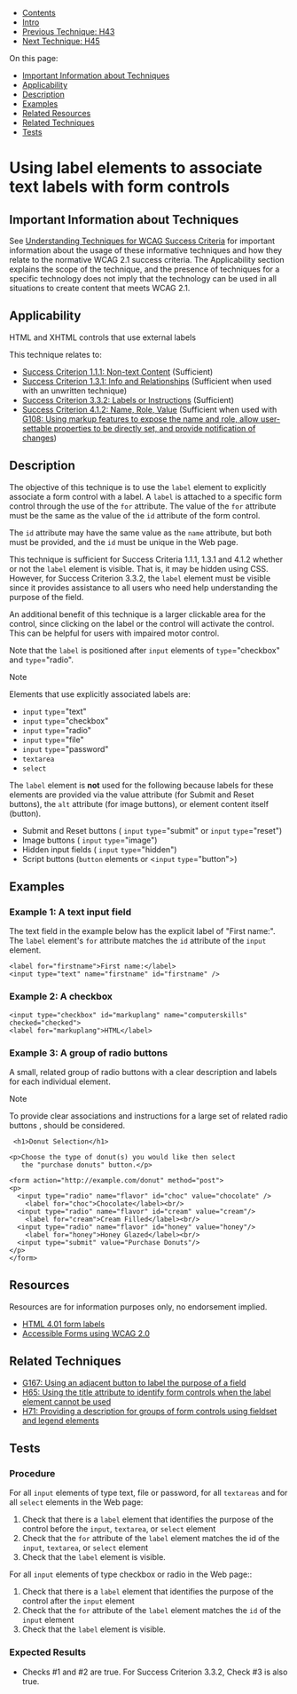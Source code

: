 -   [Contents](https://www.w3.org/WAI/WCAG21/Techniques/#techniques "Table of Contents")
-   [Intro](https://www.w3.org/WAI/WCAG21/Techniques/#introduction "Introduction to Techniques")
-   [Previous Technique: H43](H43)
-   [Next Technique: H45](H45)

On this page:

-   [Important Information about Techniques](#important-information)
-   [Applicability](#applicability)
-   [Description](#description)
-   [Examples](#examples)
-   [Related Resources](#resources)
-   [Related Techniques](#related)
-   [Tests](#tests)

Using label elements to associate text labels with form controls
================================================================

Important Information about Techniques
--------------------------------------

See [Understanding Techniques for WCAG Success Criteria](https://www.w3.org/WAI/WCAG21/Understanding/understanding-techniques) for important information about the usage of these informative techniques and how they relate to the normative WCAG 2.1 success criteria. The Applicability section explains the scope of the technique, and the presence of techniques for a specific technology does not imply that the technology can be used in all situations to create content that meets WCAG 2.1.

Applicability
-------------

HTML and XHTML controls that use external labels

This technique relates to:

-   [Success Criterion 1.1.1: Non-text Content](https://www.w3.org/WAI/WCAG21/Understanding/non-text-content) (Sufficient)
-   [Success Criterion 1.3.1: Info and Relationships](https://www.w3.org/WAI/WCAG21/Understanding/info-and-relationships) (Sufficient when used with an unwritten technique)
-   [Success Criterion 3.3.2: Labels or Instructions](https://www.w3.org/WAI/WCAG21/Understanding/labels-or-instructions) (Sufficient)
-   [Success Criterion 4.1.2: Name, Role, Value](https://www.w3.org/WAI/WCAG21/Understanding/name-role-value) (Sufficient when used with [G108: Using markup features to expose the name and role, allow user-settable properties to be directly set, and provide notification of changes](../general/G108))

Description
-----------

The objective of this technique is to use the `label` element to explicitly associate a form control with a label. A `label` is attached to a specific form control through the use of the `for` attribute. The value of the `for` attribute must be the same as the value of the `id` attribute of the form control.

The `id` attribute may have the same value as the `name` attribute, but both must be provided, and the `id` must be unique in the Web page.

This technique is sufficient for Success Criteria 1.1.1, 1.3.1 and 4.1.2 whether or not the `label` element is visible. That is, it may be hidden using CSS. However, for Success Criterion 3.3.2, the `label` element must be visible since it provides assistance to all users who need help understanding the purpose of the field.

An additional benefit of this technique is a larger clickable area for the control, since clicking on the label or the control will activate the control. This can be helpful for users with impaired motor control.

Note that the `label` is positioned after `input` elements of `type`="checkbox" and `type`="radio".

Note

Elements that use explicitly associated labels are:

-   `input` `type`="text"
-   `input` `type`="checkbox"
-   `input` `type`="radio"
-   `input` `type`="file"
-   `input` `type`="password"
-   `textarea`
-   `select`

The `label` element is **not** used for the following because labels for these elements are provided via the value attribute (for Submit and Reset buttons), the `alt` attribute (for image buttons), or element content itself (button).

-   Submit and Reset buttons ( `input` `type`="submit" or `input` `type`="reset")
-   Image buttons ( `input` `type`="image")
-   Hidden input fields ( `input` `type`="hidden")
-   Script buttons (`button` elements or &lt;`input` `type`="button"&gt;)

Examples
--------

### Example 1: A text input field

The text field in the example below has the explicit label of "First name:". The `label` element's `for` attribute matches the `id` attribute of the `input` element.

    <label for="firstname">First name:</label> 
    <input type="text" name="firstname" id="firstname" />

### Example 2: A checkbox

    <input type="checkbox" id="markuplang" name="computerskills" checked="checked">
    <label for="markuplang">HTML</label>

### Example 3: A group of radio buttons

A small, related group of radio buttons with a clear description and labels for each individual element.

Note

To provide clear associations and instructions for a large set of related radio buttons [](#H71), should be considered.

     <h1>Donut Selection</h1>

    <p>Choose the type of donut(s) you would like then select 
       the "purchase donuts" button.</p>

    <form action="http://example.com/donut" method="post">
    <p>
      <input type="radio" name="flavor" id="choc" value="chocolate" />
        <label for="choc">Chocolate</label><br/>
      <input type="radio" name="flavor" id="cream" value="cream"/>
        <label for="cream">Cream Filled</label><br/>
      <input type="radio" name="flavor" id="honey" value="honey"/>
        <label for="honey">Honey Glazed</label><br/>
      <input type="submit" value="Purchase Donuts"/>
    </p>
    </form>

Resources
---------

Resources are for information purposes only, no endorsement implied.

-   [HTML 4.01 form labels](https://www.w3.org/TR/html401/interact/forms.html#h-17.9)
-   [Accessible Forms using WCAG 2.0](http://usability.com.au/2008/09/accessible-forms-using-wcag-2-0/)

Related Techniques
------------------

-   [G167: Using an adjacent button to label the purpose of a field](https://www.w3.org/WAI/WCAG21/Techniques/general/G167)
-   [H65: Using the title attribute to identify form controls when the label element cannot be used](https://www.w3.org/WAI/WCAG21/Techniques/html/H65)
-   [H71: Providing a description for groups of form controls using fieldset and legend elements](https://www.w3.org/WAI/WCAG21/Techniques/html/H71)

Tests
-----

### Procedure

For all `input` elements of type text, file or password, for all `textareas` and for all `select` elements in the Web page:

1.  Check that there is a `label` element that identifies the purpose of the control before the `input`, `textarea`, or `select` element
2.  Check that the `for` attribute of the `label` element matches the id of the `input`, `textarea`, or `select` element
3.  Check that the `label` element is visible.

For all `input` elements of type checkbox or radio in the Web page::

1.  Check that there is a `label` element that identifies the purpose of the control after the `input` element
2.  Check that the `for` attribute of the `label` element matches the `id` of the `input` element
3.  Check that the `label` element is visible.

### Expected Results

-   Checks \#1 and \#2 are true. For Success Criterion 3.3.2, Check \#3 is also true.
